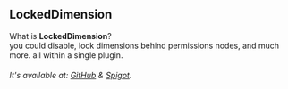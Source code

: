 ## LockedDimension

What is **LockedDimension**?  
you could disable, lock dimensions behind permissions nodes, and much more. all within a single plugin.

###### It's available at: [GitHub](https://github.com/Tofpu/LockedDimension) & [Spigot](https://www.spigotmc.org/resources/lockeddimension-have-freedom-over-your-dimensions-inactive.84331/).